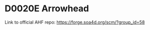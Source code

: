 D0020E Arrowhead
================

Link to official AHF repo: https://forge.soa4d.org/scm/?group_id=58

